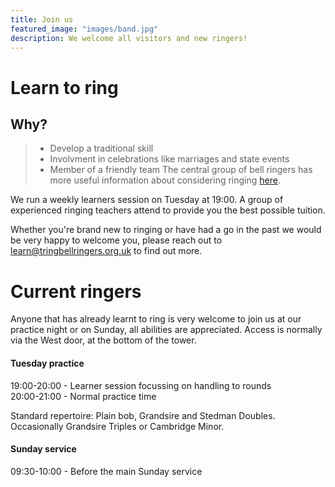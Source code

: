 ```yaml
---
title: Join us
featured_image: "images/band.jpg"
description: We welcome all visitors and new ringers!
---
```


# Learn to ring
## Why?
> * Develop a traditional skill
> * Involvment in celebrations like marriages and state events
> * Member of a friendly team
The central group of bell ringers has more useful information about considering ringing [here](https://cccbr.org.uk/bellringing/learn/).

We run a weekly learners session on Tuesday at 19:00. A group of experienced ringing teachers attend to provide you the best possible tuition.

Whether you're brand new to ringing or have had a go in the past we would be very happy to welcome you, please reach out to learn@tringbellringers.org.uk to find out more.

# Current ringers
Anyone that has already learnt to ring is very welcome to join us at our practice night or on Sunday, all abilities are appreciated.
Access is normally via the West door, at the bottom of the tower.

#### Tuesday practice 
19:00-20:00 - Learner session focussing on handling to rounds  
20:00-21:00 - Normal practice time

Standard repertoire: Plain bob, Grandsire and Stedman Doubles. Occasionally Grandsire Triples or Cambridge Minor.

#### Sunday service
09:30-10:00 - Before the main Sunday service
